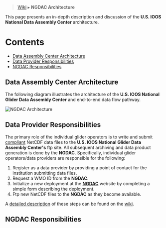 > [Wiki](https://github.com/kerfoot/ioosngdac/wiki) ▸ **NGDAC Architecture**

This page presents an in-depth description and discussion of the <b>U.S. IOOS National Data Assembly Center</b> architecture.

# Contents

+ [Data Assembly Center Architecture](#data-assembly-center-architecture)
+ [Data Provider Responsibilities](#data-provider-responsibilities)
+ [NGDAC Responsibilities](#ngdac-responsibilities)

## Data Assembly Center Architecture

The following diagram illustrates the architecture of the <b>U.S. IOOS National Glider Data Assembly Center</b> and end-to-end data flow pathway. 

![NGDAC Architecture](https://raw.githubusercontent.com/kerfoot/ioosngdac/master/doco/IOOS-DAC-architecture.png)

## Data Provider Responsibilities

The primary role of the individual glider operators is to write and submit [compliant]() NetCDF data files to the <b>U.S. IOOS National Glider Data Assembly Center's</b> ftp site.  All subsequent archiving and data product generation is done by the <b>NGDAC</b>.  Specifically, individual glider operators/data providers are responsible for the following:

1. Register as a data provider by providing a point of contact for the institution submitting data files.
2. Request a WMO ID from the <b>NGDAC</b>.
3. Initialize a new deployment at the <a href="http://gliders.ioos.us"><b>NGDAC</b></a> website by completing a simple form describing the deployment.
4. Ftp new NetCDF files to the <b>NGDAC</b> as they become available.

A [detailed description](https://github.com/kerfoot/ioosngdac/wiki/NGDAC-NetCDF-File-Submission-Process) of these steps can be found on the [wiki](https://github.com/kerfoot/ioosngdac/wiki).

## NGDAC Responsibilities
